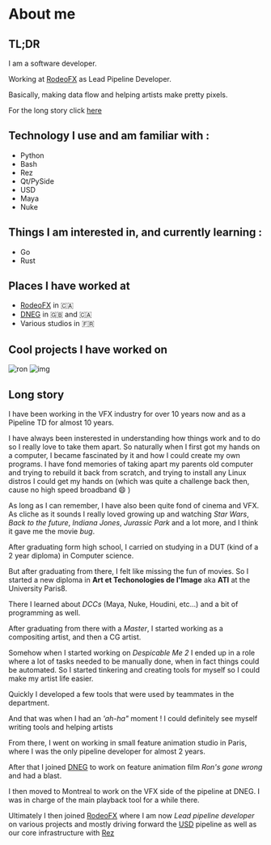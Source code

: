 # About me

## TL;DR

I am a software developer.

Working at [RodeoFX](https://rodeofx.com) as Lead Pipeline Developer.

Basically, making data flow and helping artists make pretty pixels.

For the long story click [here](#longstory)

## Technology I use and am familiar with : 

- Python
- Bash
- Rez
- Qt/PySide
- USD
- Maya
- Nuke

## Things I am interested in, and currently learning :

- Go
- Rust

## Places I have worked at

- [RodeoFX](https://rodeofx.com) in :canada:
- [DNEG](httpw://www.dneg.com) in :uk: and :canada:
- Various studios in :fr:


## Cool projects I have worked on 

![ron](ron.jpg)
![img](projects.png)

## <a href="#longstory"></a>Long story

I have been working in the VFX industry for over 10 years now and as a Pipeline TD for almost 10 years.

I have always been insterested in understanding how things work and to do so I really love to take them apart.
So naturally when I first got my hands on a computer, I became fascinated by it and how I could create my own programs.
I have fond memories of taking apart my parents old computer and trying to rebuild it back from scratch, and trying to install any Linux distros I could get my hands on (which was quite a challenge back then, cause no high speed broadband :smile: )

As long as I can remember, I have also been quite fond of cinema and VFX. 
As cliche as it sounds I really loved growing up and watching *Star Wars*, *Back to the future*, *Indiana Jones*, *Jurassic Park* and a lot more, and I think it gave me the movie *bug*.

After graduating form high school, I carried on studying in a DUT (kind of a 2 year diploma) in Computer science.

But after graduating from there, I felt like missing the fun of movies. So I started a new diploma in **Art et Techonologies de l'Image** aka **ATI** at the University Paris8.

There I learned about *DCCs* (Maya, Nuke, Houdini, etc...) and a bit of programming as well.

After graduating from there with a *Master*, I started working as a compositing artist, and then a CG artist.

Somehow when I started working on *Despicable Me 2* I ended up in a role where a lot of tasks needed to be manually done, when in fact things could be automated.
So I started tinkering and creating tools for myself so I could make my artist life easier. 

Quickly I developed a few tools that were used by teammates in the department.

And that was when I had an *'ah-ha"* moment ! I could definitely see myself writing tools and helping artists

From there, I went on working in small feature animation studio in Paris, where I was the only pipeline developer for almost 2 years.

After that I joined [DNEG](https://www.dneg.com) to work on feature animation film *Ron's gone wrong* and had a blast.

I then moved to Montreal to work on the VFX side of the pipeline at DNEG. I was in charge of the main playback tool for a while there.

Ultimately I then joined [RodeoFX](https://www.rodeofx.com) where I am now *Lead pipeline developer* on various projects and mostly driving forward the [USD](https://openusd.org/) pipeline as well as our core infrastructure with [Rez](https://rez.readthedocs.io/)
